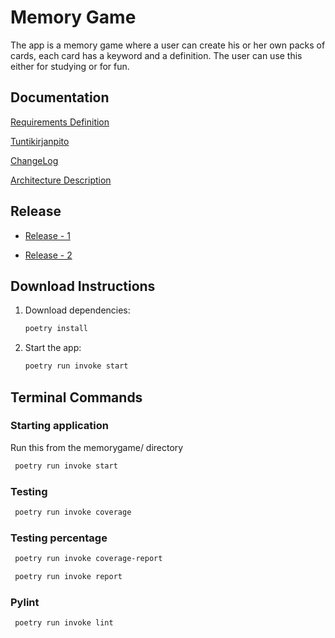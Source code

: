 # Memory Game

The app is a memory game where a user can create his or her own packs of cards, each card has a keyword and a definition. The user can use this either for studying or for fun.

## Documentation

[Requirements Definition](./memorygame/documentation/RequirementDefinition.md)

[Tuntikirjanpito](./memorygame/documentation/tuntikirjanpito.md)

[ChangeLog](./memorygame/documentation/changelog.md)

[Architecture Description](./memorygame/documentation/arkkitehtuuri.md)

## Release

- [Release - 1](https://github.com/modaralgayal/ohte-modar-2024/releases/tag/release1)

- [Release - 2](https://github.com/modaralgayal/ohte-modar-2024/releases/tag/release2)

## Download Instructions

1. Download dependencies:

   ```bash
   poetry install
   ```

2. Start the app:

   ```bash
   poetry run invoke start
   ```

## Terminal Commands

### Starting application

Run this from the memorygame/ directory

```bash
 poetry run invoke start
```

### Testing


```bash
 poetry run invoke coverage
```

### Testing percentage

```bash
 poetry run invoke coverage-report
```

```bash
 poetry run invoke report
```

### Pylint

```bash
 poetry run invoke lint
```
